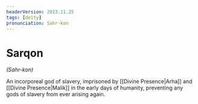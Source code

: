 ```yaml
---
headerVersion: 2023.11.25
tags: [deity]
pronunciation: Sahr-kon
---
```

# Sarqon
*(Sahr-kon)*

An incorporeal god of slavery, imprisoned by [[Divine Presence|Arha]] and [[Divine Presence|Malik]] in the early days of humanity, preventing any gods of slavery from ever arising again. 
